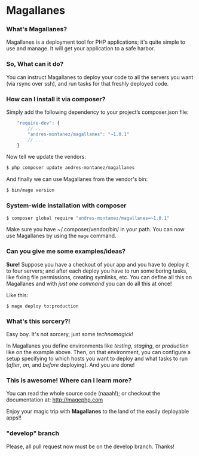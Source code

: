 # Magallanes #

### What's Magallanes? ###
Magallanes is a deployment tool for PHP applications; it's quite simple to use and manage.
It will get your application to a safe harbor.


### So, What can it do? ###
You can instruct Magallanes to deploy your code to all the servers you want (via rsync over ssh),
and run tasks for that freshly deployed code.

### How can I install it via composer? ###

Simply add the following dependency to your project’s composer.json file:

```js
    "require-dev": {
        // ...
        "andres-montanez/magallanes": "~1.0.1"
        // ...
    }
```
Now tell we update the vendors:

```bash
$ php composer update andres-montanez/magallanes
```

And finally we can use Magallanes from the vendor's bin:

```bash
$ bin/mage version
```

### System-wide installation with composer ###

```bash
$ composer global require "andres-montanez/magallanes=~1.0.1"
```

Make sure you have ~/.composer/vendor/bin/ in your path.
You can now use Magallanes by using the ````mage```` command.

### Can you give me some examples/ideas? ###
**Sure!**
Suppose you have a checkout of your app and you have to deploy it to four servers;
and after each deploy you have to run some boring tasks, like fixing file permissions, creating symlinks, etc.
You can define all this on Magallanes and with *just one command* you can do all this at once!

Like this:
```
$ mage deploy to:production
```


### What's this sorcery?! ###
Easy boy. It's not sorcery, just some *technomagick*!

In Magallanes you define environments like *testing*, *staging*, or *production* like on the example above.
Then, on that environment, you can configure a setup specifying to which hosts you want to deploy and what tasks to run (*after*, *on*, and *before* deploying).
And you are done!


### This is awesome! Where can I learn more? ###
You can read the whole source code (naaah!); or checkout the documentation at: http://magephp.com


Enjoy your magic trip with **Magallanes** to the land of the easily deployable apps!!

### "develop" branch ###
Please, all pull request now must be on the develop branch. Thanks!
